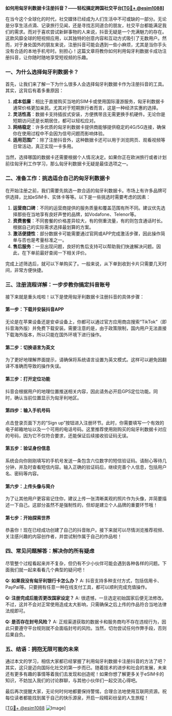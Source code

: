 **如何用匈牙利数据卡注册抖音？——轻松搞定跨国社交平台[[TG💪+ @esim1088](https://t.me/s/esim1088)]**

在当今这个全球化的时代，社交媒体已经成为人们生活中不可或缺的一部分。无论是分享生活点滴、记录旅行见闻，还是寻找志同道合的朋友，社交平台都能满足我们的需求。而对于喜欢尝试新鲜事物的人来说，抖音无疑是一个充满魅力的存在。这款风靡全球的短视频应用，以其独特的创意内容和互动方式吸引了无数用户。然而，对于身处国外的朋友来说，注册抖音可能会遇到一些小麻烦，尤其是当你手头没有合适的本地手机号时。别担心！这篇文章将教你如何利用匈牙利数据卡成功注册抖音，让你随时随地享受短视频的乐趣。

### **一、为什么选择匈牙利数据卡？**

首先，让我们来了解一下为什么很多人会选择匈牙利数据卡作为注册抖音的工具。其实，这背后有着多重原因：

1. **成本低廉**：相比于直接购买当地的SIM卡或使用国际漫游服务，匈牙利数据卡通常价格更加亲民。尤其对于短期旅行者而言，这是一种经济实惠的选择。
2. **灵活性高**：数据卡支持插拔式安装，方便携带且无需更换手机硬件。无论你是短期访问还是长期居住，都可以轻松应对。
3. **网络稳定**：许多优质的匈牙利数据卡提供商能够提供稳定的4G/5G连接，确保你在使用过程中不会因为信号问题而影响体验。
4. **适用范围广**：除了注册抖音外，这种数据卡还可以用于浏览网页、观看视频等日常活动，真正实现一卡多用。

当然，选择哪国的数据卡还需要根据个人情况决定。如果你正在欧洲旅行或者计划前往匈牙利工作学习，那么匈牙利数据卡无疑是最佳选项之一。

### **二、准备工作：挑选适合自己的匈牙利数据卡**

在开始注册之前，我们需要先挑选一款合适的匈牙利数据卡。市场上有许多品牌可供选择，比如eSIM卡、实体卡等等。以下是一些挑选时需要考虑的因素：

1. **运营商口碑**：不同的运营商提供的服务质量和覆盖范围有所不同。建议优先选择那些在当地享有良好声誉的品牌，如Vodafone、Telenor等。
2. **资费套餐**：不同套餐的价格差异较大，有的侧重流量，有的则包含通话时长。根据自己的实际需求选择最划算的方案。
3. **激活便捷性**：部分数据卡可能需要通过官网或APP完成激活步骤，因此操作简单与否也是考量标准之一。
4. **售后服务**：一旦出现问题，良好的售后支持可以帮助我们快速解决问题。因此，在下单前最好查阅一下相关评价。

完成上述筛选后，就可以下单购买了。一般来说，从下单到收到卡片只需要几天时间，非常方便快捷。

### **三、注册流程详解：一步步教你搞定抖音账号**

接下来就是重头戏啦！以下是使用匈牙利数据卡注册抖音的具体步骤：

#### **第一步：下载并安装抖音APP**
无论是在苹果设备还是安卓设备上，你都可以通过官方应用商店搜索“TikTok”（即抖音海外版）并免费下载安装。需要注意的是，由于政策限制，国内用户无法直接下载海外版本，所以只能在国外环境下进行操作。

#### **第二步：切换语言为英文**
为了更好地理解界面提示，请确保将系统语言设置为英文模式。这样可以避免因翻译不准确而导致的操作失误。

#### **第三步：打开定位功能**
抖音会根据用户的地理位置推送相关内容，因此请务必开启GPS定位功能。同时，确认当前位置显示为匈牙利地区。

#### **第四步：输入手机号码**
点击登录页面下方的“Sign up”按钮进入注册环节。此时，你需要填写一个有效的电子邮箱地址以及一个可用的电话号码。这里推荐使用刚购买的匈牙利数据卡对应的号码，因为它不仅符合要求，还能保证后续接收验证码无误。

#### **第五步：验证身份信息**
系统会向你刚刚填写的手机号发送一条包含六位数字的短信验证码。请耐心等待几分钟，并及时查看短信内容。输入正确的验证码后，继续完善个人信息，包括用户名、密码等内容。

#### **第六步：上传头像与简介**
为了让其他用户更容易记住你，建议上传一张清晰美观的照片作为头像，并简要描述一下自己。这部分虽然不是强制性的，但却是建立个人品牌的重要环节哦！

#### **第七步：开始探索世界**
恭喜你！现在已经成功创建了自己的抖音账户。接下来就可以尽情浏览推荐视频、关注感兴趣的内容创作者，并尝试制作属于自己的作品啦！

### **四、常见问题解答：解决你的所有疑虑**

尽管整个过程看起来并不复杂，但仍有不少小伙伴可能会遇到各种各样的问题。下面我们就一起来看看几个典型的疑问吧！

**Q: 如果我没有匈牙利银行卡怎么办？**
A: 抖音支持多种支付方式，包括信用卡、PayPal等。只要拥有任意一种在线支付工具，都可以顺利完成充值操作。

**Q: 注册完成后能否更改国家设定？**
A: 很遗憾，一旦选定初始国家后便无法修改。不过，这并不会对正常使用造成太大影响，只需确保之后上传的作品符合当地法律法规即可。

**Q: 是否存在封号风险？**
A: 正规渠道获取的数据卡和服务商均不存在违规行为，因此只要遵守平台规则就不会面临封号的风险。当然，切勿尝试任何作弊手段，否则后果自负。

### **五、结语：拥抱无限可能的未来**

通过本文的学习，相信大家都已经掌握了利用匈牙利数据卡注册抖音的方法了吧？其实，这只是迈向国际化社交的第一步而已。随着技术的进步和社会的发展，未来还有更多有趣的事情等着我们去发现和创造呢！如果你想了解更多关于eSIM卡的知识，不妨加入我们的讨论群聊，与其他小伙伴们一起交流心得吧。

最后再次提醒大家，无论何时何地都要保持警惕，合理合法地使用互联网资源。祝每位读者都能找到属于自己的快乐源泉，开启一段精彩纷呈的人生旅程！

[[TG💪+ @esim1088](https://t.me/s/esim1088) ![Image](https://i.postimg.cc/4NQfJmqS/Snipaste-2025-05-13-00-14-12.png)]